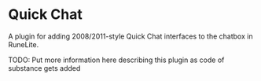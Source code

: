 # Quick Chat
A plugin for adding 2008/2011-style Quick Chat interfaces to the chatbox in RuneLite.

TODO: Put more information here describing this plugin as code of substance gets added 
